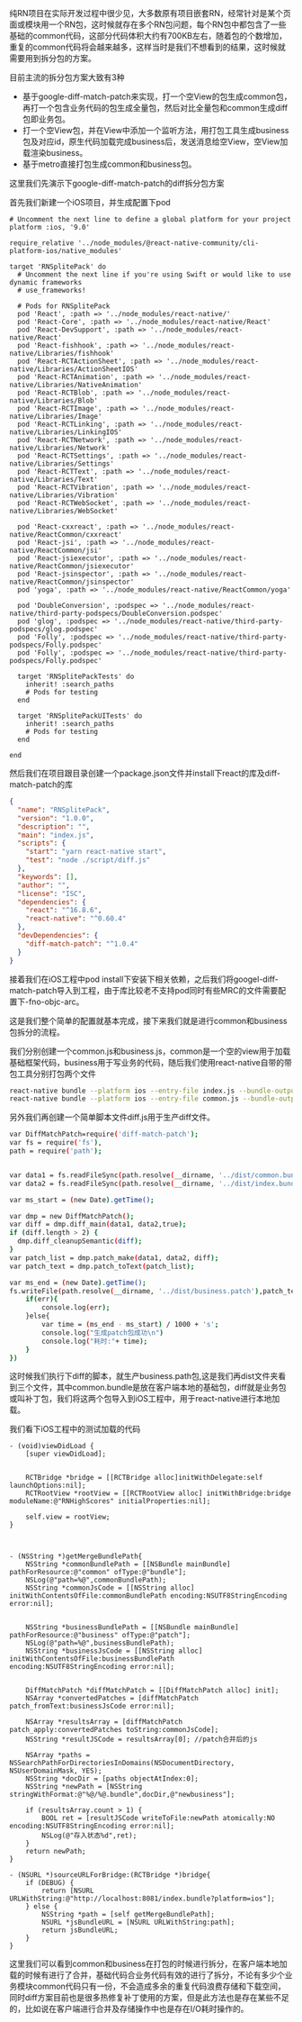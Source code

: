 
纯RN项目在实际开发过程中很少见，大多数原有项目嵌套RN，经常针对是某个页面或模块用一个RN包，这时候就存在多个RN包问题，每个RN包中都包含了一些基础的common代码，这部分代码体积大约有700KB左右，随着包的个数增加，重复的common代码将会越来越多，这样当时是我们不想看到的结果，这时候就需要用到拆分包的方案。

目前主流的拆分包方案大致有3种
- 基于google-diff-match-patch来实现，打一个空View的包生成common包，再打一个包含业务代码的包生成全量包，然后对比全量包和common生成diff包即业务包。
- 打一个空View包，并在View中添加一个监听方法，用打包工具生成business包及对应id，原生代码加载完成business后，发送消息给空View，空View加载渲染business。
- 基于metro直接打包生成common和business包。

这里我们先演示下google-diff-match-patch的diff拆分包方案

<!-- more -->

首先我们新建一个iOS项目，并生成配置下pod
```pod
# Uncomment the next line to define a global platform for your project
platform :ios, '9.0'

require_relative '../node_modules/@react-native-community/cli-platform-ios/native_modules'

target 'RNSplitePack' do
  # Uncomment the next line if you're using Swift or would like to use dynamic frameworks
  # use_frameworks!

  # Pods for RNSplitePack
  pod 'React', :path => '../node_modules/react-native/'
  pod 'React-Core', :path => '../node_modules/react-native/React'
  pod 'React-DevSupport', :path => '../node_modules/react-native/React'
  pod 'React-fishhook', :path => '../node_modules/react-native/Libraries/fishhook'
  pod 'React-RCTActionSheet', :path => '../node_modules/react-native/Libraries/ActionSheetIOS'
  pod 'React-RCTAnimation', :path => '../node_modules/react-native/Libraries/NativeAnimation'
  pod 'React-RCTBlob', :path => '../node_modules/react-native/Libraries/Blob'
  pod 'React-RCTImage', :path => '../node_modules/react-native/Libraries/Image'
  pod 'React-RCTLinking', :path => '../node_modules/react-native/Libraries/LinkingIOS'
  pod 'React-RCTNetwork', :path => '../node_modules/react-native/Libraries/Network'
  pod 'React-RCTSettings', :path => '../node_modules/react-native/Libraries/Settings'
  pod 'React-RCTText', :path => '../node_modules/react-native/Libraries/Text'
  pod 'React-RCTVibration', :path => '../node_modules/react-native/Libraries/Vibration'
  pod 'React-RCTWebSocket', :path => '../node_modules/react-native/Libraries/WebSocket'

  pod 'React-cxxreact', :path => '../node_modules/react-native/ReactCommon/cxxreact'
  pod 'React-jsi', :path => '../node_modules/react-native/ReactCommon/jsi'
  pod 'React-jsiexecutor', :path => '../node_modules/react-native/ReactCommon/jsiexecutor'
  pod 'React-jsinspector', :path => '../node_modules/react-native/ReactCommon/jsinspector'
  pod 'yoga', :path => '../node_modules/react-native/ReactCommon/yoga'

  pod 'DoubleConversion', :podspec => '../node_modules/react-native/third-party-podspecs/DoubleConversion.podspec'
  pod 'glog', :podspec => '../node_modules/react-native/third-party-podspecs/glog.podspec'
  pod 'Folly', :podspec => '../node_modules/react-native/third-party-podspecs/Folly.podspec'
  pod 'Folly', :podspec => '../node_modules/react-native/third-party-podspecs/Folly.podspec'

  target 'RNSplitePackTests' do
    inherit! :search_paths
    # Pods for testing
  end

  target 'RNSplitePackUITests' do
    inherit! :search_paths
    # Pods for testing
  end

end
```

然后我们在项目跟目录创建一个package.json文件并install下react的库及diff-match-patch的库
```json
{
  "name": "RNSplitePack",
  "version": "1.0.0",
  "description": "",
  "main": "index.js",
  "scripts": {
    "start": "yarn react-native start",
    "test": "node ./script/diff.js"
  },
  "keywords": [],
  "author": "",
  "license": "ISC",
  "dependencies": {
    "react": "^16.8.6",
    "react-native": "^0.60.4"
  },
  "devDependencies": {
    "diff-match-patch": "^1.0.4"
  }
}

```

接着我们在iOS工程中pod install下安装下相关依赖，之后我们将googel-diff-match-patch导入到工程，由于库比较老不支持pod同时有些MRC的文件需要配置下-fno-objc-arc。

这是我们整个简单的配置就基本完成，接下来我们就是进行common和business包拆分的流程。

我们分别创建一个common.js和business.js，common是一个空的view用于加载基础框架代码，business用于写业务的代码，随后我们使用react-native自带的带包工具分别打包两个文件
```bash
react-native bundle --platform ios --entry-file index.js --bundle-output ./dist/index.bundle --dev false
react-native bundle --platform ios --entry-file common.js --bundle-output ./dist/common.bundle --dev false
```

另外我们再创建一个简单脚本文件diff.js用于生产diff文件。
```bash
var DiffMatchPatch=require('diff-match-patch');
var fs = require('fs'),
path = require('path');


var data1 = fs.readFileSync(path.resolve(__dirname, '../dist/common.bundle'), 'utf8');
var data2 = fs.readFileSync(path.resolve(__dirname, '../dist/index.bundle'), 'utf8');

var ms_start = (new Date).getTime();

var dmp = new DiffMatchPatch();
var diff = dmp.diff_main(data1, data2,true);
if (diff.length > 2) {
  dmp.diff_cleanupSemantic(diff);
}
var patch_list = dmp.patch_make(data1, data2, diff);
var patch_text = dmp.patch_toText(patch_list);

var ms_end = (new Date).getTime();
fs.writeFile(path.resolve(__dirname, '../dist/business.patch'),patch_text,function(err){
    if(err){
        console.log(err);
    }else{
        var time = (ms_end - ms_start) / 1000 + 's';
        console.log("生成patch包成功\n")
        console.log("耗时:"+ time);
    }
})
```

这时候我们执行下diff的脚本，就生产business.path包,这是我们再dist文件夹看到三个文件，其中common.bundle是放在客户端本地的基础包，diff就是业务包或叫补丁包，我们将这两个包导入到iOS工程中，用于react-native进行本地加载。

我们看下iOS工程中的测试加载的代码
```oc
- (void)viewDidLoad {
    [super viewDidLoad];
    
    
    RCTBridge *bridge = [[RCTBridge alloc]initWithDelegate:self launchOptions:nil];
    RCTRootView *rootView = [[RCTRootView alloc] initWithBridge:bridge moduleName:@"RNHighScores" initialProperties:nil];
    
    self.view = rootView;
}



- (NSString *)getMergeBundlePath{
    NSString *commonBundlePath = [[NSBundle mainBundle] pathForResource:@"common" ofType:@"bundle"];
    NSLog(@"path=%@",commonBundlePath);
    NSString *commonJsCode = [[NSString alloc] initWithContentsOfFile:commonBundlePath encoding:NSUTF8StringEncoding error:nil];
    
    
    NSString *businessBundlePath = [[NSBundle mainBundle] pathForResource:@"business" ofType:@"patch"];
    NSLog(@"path=%@",businessBundlePath);
    NSString *businessJsCode = [[NSString alloc] initWithContentsOfFile:businessBundlePath encoding:NSUTF8StringEncoding error:nil];
    
    
    DiffMatchPatch *diffMatchPatch = [[DiffMatchPatch alloc] init];
    NSArray *convertedPatches = [diffMatchPatch patch_fromText:businessJsCode error:nil];
    
    NSArray *resultsArray = [diffMatchPatch patch_apply:convertedPatches toString:commonJsCode];
    NSString *resultJSCode = resultsArray[0]; //patch合并后的js
    
    NSArray *paths = NSSearchPathForDirectoriesInDomains(NSDocumentDirectory, NSUserDomainMask, YES);
    NSString *docDir = [paths objectAtIndex:0];
    NSString *newPath = [NSString stringWithFormat:@"%@/%@.bundle",docDir,@"newbusiness"];
    
    if (resultsArray.count > 1) {
        BOOL ret = [resultJSCode writeToFile:newPath atomically:NO encoding:NSUTF8StringEncoding error:nil];
        NSLog(@"存入状态%d",ret);
    }
    return newPath;
}

- (NSURL *)sourceURLForBridge:(RCTBridge *)bridge{
    if (DEBUG) {
        return [NSURL URLWithString:@"http://localhost:8081/index.bundle?platform=ios"];
    } else {
        NSString *path = [self getMergeBundlePath];
        NSURL *jsBundleURL = [NSURL URLWithString:path];
        return jsBundleURL;
    }
}

```
这里我们可以看到common和business在打包的时候进行拆分，在客户端本地加载的时候有进行了合并，基础代码合业务代码有效的进行了拆分，不论有多少个业务模块common代码只有一份，不会造成多余的重复代码浪费存储和下载空间，同时diff方案目前也是很多热修复补丁使用的方案，但是此方法也是存在某些不足的，比如说在客户端进行合并及存储操作中也是存在I/O耗时操作的。